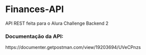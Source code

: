 # Finances-API

API REST feita para o Alura Challenge Backend 2

<h3>Documentação da API:</h3>
https://documenter.getpostman.com/view/19203694/UVeCPnzs
